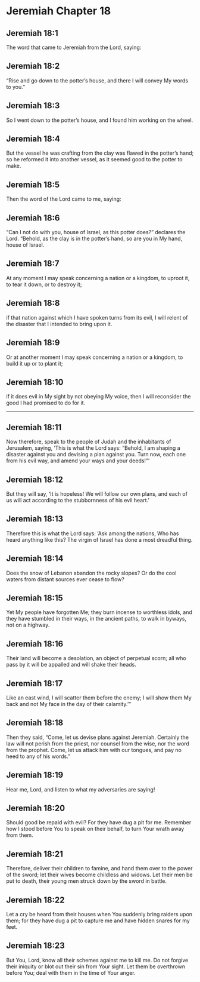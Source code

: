 # Jeremiah Chapter 18

## Jeremiah 18:1

The word that came to Jeremiah from the Lord, saying:

## Jeremiah 18:2

“Rise and go down to the potter’s house, and there I will convey My words to you.”

## Jeremiah 18:3

So I went down to the potter’s house, and I found him working on the wheel.

## Jeremiah 18:4

But the vessel he was crafting from the clay was flawed in the potter’s hand; so he reformed it into another vessel, as it seemed good to the potter to make.

## Jeremiah 18:5

Then the word of the Lord came to me, saying:

## Jeremiah 18:6

“Can I not do with you, house of Israel, as this potter does?” declares the Lord. “Behold, as the clay is in the potter’s hand, so are you in My hand, house of Israel.

## Jeremiah 18:7

At any moment I may speak concerning a nation or a kingdom, to uproot it, to tear it down, or to destroy it;

## Jeremiah 18:8

if that nation against which I have spoken turns from its evil, I will relent of the disaster that I intended to bring upon it.

## Jeremiah 18:9

Or at another moment I may speak concerning a nation or a kingdom, to build it up or to plant it;

## Jeremiah 18:10

if it does evil in My sight by not obeying My voice, then I will reconsider the good I had promised to do for it.

---

## Jeremiah 18:11

Now therefore, speak to the people of Judah and the inhabitants of Jerusalem, saying, ‘This is what the Lord says: “Behold, I am shaping a disaster against you and devising a plan against you. Turn now, each one from his evil way, and amend your ways and your deeds!”’

## Jeremiah 18:12

But they will say, ‘It is hopeless! We will follow our own plans, and each of us will act according to the stubbornness of his evil heart.’

## Jeremiah 18:13

Therefore this is what the Lord says: ‘Ask among the nations, Who has heard anything like this? The virgin of Israel has done a most dreadful thing.

## Jeremiah 18:14

Does the snow of Lebanon abandon the rocky slopes? Or do the cool waters from distant sources ever cease to flow?

## Jeremiah 18:15

Yet My people have forgotten Me; they burn incense to worthless idols, and they have stumbled in their ways, in the ancient paths, to walk in byways, not on a highway.

## Jeremiah 18:16

Their land will become a desolation, an object of perpetual scorn; all who pass by it will be appalled and will shake their heads.

## Jeremiah 18:17

Like an east wind, I will scatter them before the enemy; I will show them My back and not My face in the day of their calamity.’”

## Jeremiah 18:18

Then they said, “Come, let us devise plans against Jeremiah. Certainly the law will not perish from the priest, nor counsel from the wise, nor the word from the prophet. Come, let us attack him with our tongues, and pay no heed to any of his words.”

## Jeremiah 18:19

Hear me, Lord, and listen to what my adversaries are saying!

## Jeremiah 18:20

Should good be repaid with evil? For they have dug a pit for me. Remember how I stood before You to speak on their behalf, to turn Your wrath away from them.

## Jeremiah 18:21

Therefore, deliver their children to famine, and hand them over to the power of the sword; let their wives become childless and widows. Let their men be put to death, their young men struck down by the sword in battle.

## Jeremiah 18:22

Let a cry be heard from their houses when You suddenly bring raiders upon them; for they have dug a pit to capture me and have hidden snares for my feet.

## Jeremiah 18:23

But You, Lord, know all their schemes against me to kill me. Do not forgive their iniquity or blot out their sin from Your sight. Let them be overthrown before You; deal with them in the time of Your anger.
